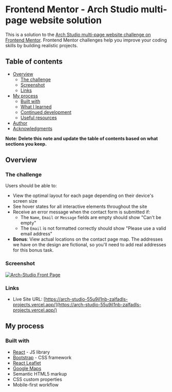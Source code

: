 # Frontend Mentor - Arch Studio multi-page website solution

This is a solution to the [Arch Studio multi-page website challenge on Frontend Mentor](https://www.frontendmentor.io/challenges/arch-studio-multipage-website-wNIbOFYR6). Frontend Mentor challenges help you improve your coding skills by building realistic projects. 

## Table of contents

- [Overview](#overview)
  - [The challenge](#the-challenge)
  - [Screenshot](#screenshot)
  - [Links](#links)
- [My process](#my-process)
  - [Built with](#built-with)
  - [What I learned](#what-i-learned)
  - [Continued development](#continued-development)
  - [Useful resources](#useful-resources)
- [Author](#author)
- [Acknowledgments](#acknowledgments)

**Note: Delete this note and update the table of contents based on what sections you keep.**

## Overview

### The challenge

Users should be able to:

- View the optimal layout for each page depending on their device's screen size
- See hover states for all interactive elements throughout the site
- Receive an error message when the contact form is submitted if:
  - The `Name`, `Email` or `Message` fields are empty should show "Can't be empty"
  - The `Email` is not formatted correctly should show "Please use a valid email address"
- **Bonus**: View actual locations on the contact page map. The addresses we have on the design are fictional, so you'll need to add real addresses for this bonus task.

### Screenshot

[![Arch-Studio Front Page](./arch-studio.png)](https://arch-studio-55u9il1nb-zalfadls-projects.vercel.app/)



### Links
- Live Site URL: [https://arch-studio-55u9il1nb-zalfadls-projects.vercel.app/](https://arch-studio-55u9il1nb-zalfadls-projects.vercel.app/)

## My process

### Built with
- [React](https://reactjs.org/) - JS library
- [Bootstrap](https://getbootstrap.com/) - CSS framework
- [React Leaflet](https://react-leaflet.js.org/)
- [Google Maps](https://visgl.github.io/react-google-maps/)
- Semantic HTML5 markup
- CSS custom properties
- Mobile-first workflow




